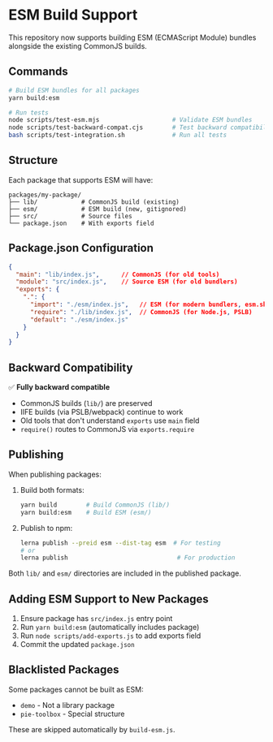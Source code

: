 # ESM Build Support

This repository now supports building ESM (ECMAScript Module) bundles alongside the existing CommonJS builds.

## Commands

```bash
# Build ESM bundles for all packages
yarn build:esm

# Run tests
node scripts/test-esm.mjs                    # Validate ESM bundles
node scripts/test-backward-compat.cjs        # Test backward compatibility
bash scripts/test-integration.sh             # Run all tests
```

## Structure

Each package that supports ESM will have:

```
packages/my-package/
├── lib/            # CommonJS build (existing)
├── esm/            # ESM build (new, gitignored)
├── src/            # Source files
└── package.json    # With exports field
```

## Package.json Configuration

```json
{
  "main": "lib/index.js",      // CommonJS (for old tools)
  "module": "src/index.js",    // Source ESM (for old bundlers)
  "exports": {
    ".": {
      "import": "./esm/index.js",   // ESM (for modern bundlers, esm.sh)
      "require": "./lib/index.js",  // CommonJS (for Node.js, PSLB)
      "default": "./esm/index.js"
    }
  }
}
```

## Backward Compatibility

✅ **Fully backward compatible**
- CommonJS builds (`lib/`) are preserved
- IIFE builds (via PSLB/webpack) continue to work
- Old tools that don't understand `exports` use `main` field
- `require()` routes to CommonJS via `exports.require`

## Publishing

When publishing packages:

1. Build both formats:
   ```bash
   yarn build        # Build CommonJS (lib/)
   yarn build:esm    # Build ESM (esm/)
   ```

2. Publish to npm:
   ```bash
   lerna publish --preid esm --dist-tag esm  # For testing
   # or
   lerna publish                              # For production
   ```

Both `lib/` and `esm/` directories are included in the published package.

## Adding ESM Support to New Packages

1. Ensure package has `src/index.js` entry point
2. Run `yarn build:esm` (automatically includes package)
3. Run `node scripts/add-exports.js` to add exports field
4. Commit the updated `package.json`

## Blacklisted Packages

Some packages cannot be built as ESM:
- `demo` - Not a library package
- `pie-toolbox` - Special structure

These are skipped automatically by `build-esm.js`.

